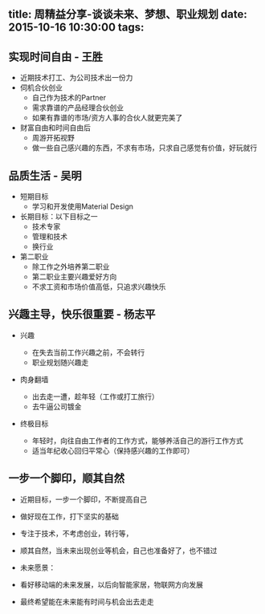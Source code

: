 title: 周精益分享-谈谈未来、梦想、职业规划
date: 2015-10-16  10:30:00
tags:
---

## 实现时间自由 - 王胜

- 近期技术打工、为公司技术出一份力
- 伺机合伙创业
  - 自己作为技术的Partner
  - 需求靠谱的产品经理合伙创业
  - 如果有靠谱的市场/资方人事的合伙人就更完美了
- 财富自由和时间自由后
  - 周游开拓视野
  - 做一些自己感兴趣的东西，不求有市场，只求自己感觉有价值，好玩就行

## 品质生活 - 吴明

- 短期目标
	- 学习和开发使用Material Design
- 长期目标：以下目标之一
	- 技术专家
	- 管理和技术
	- 换行业
- 第二职业
	- 除工作之外培养第二职业
	- 第二职业主要兴趣爱好方向
	- 不求工资和市场价值高低，只追求兴趣快乐
  
## 兴趣主导，快乐很重要 - 杨志平

- 兴趣
  - 在失去当前工作兴趣之前，不会转行
  - 职业规划随兴趣走
  
- 肉身翻墙
  - 出去走一遭，趁年轻（工作或打工旅行）
  - 去牛逼公司镀金
  
- 终极目标
  - 年轻时，向往自由工作者的工作方式，能够养活自己的游行工作方式
  - 适当年纪收心回归平常心（保持感兴趣的工作即可）
 
## 一步一个脚印，顺其自然
- 近期目标，一步一个脚印，不断提高自己
 - 做好现在工作，打下坚实的基础
 - 专注于技术，不考虑创业，转行等，
 - 顺其自然，当未来出现创业等机会，自己也准备好了，也不错过
 
- 未来愿景：
 - 看好移动端的未来发展，以后向智能家居，物联网方向发展
 - 最终希望能在未来能有时间与机会出去走走
